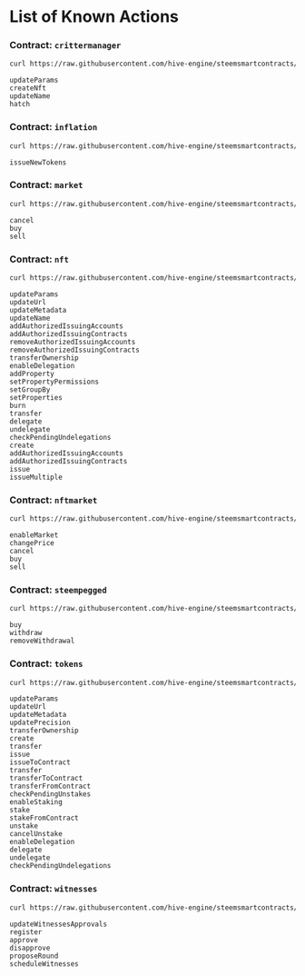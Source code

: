 List of Known Actions
=====================

### Contract: `crittermanager`

```bash
curl https://raw.githubusercontent.com/hive-engine/steemsmartcontracts/master/contracts/crittermanager.js | grep "actions." | cut -f 2 -d '.' | cut -f 1 -d ' ' | cut -f 1 -d '('
```

```
updateParams
createNft
updateName
hatch
```

### Contract: `inflation`

```bash
curl https://raw.githubusercontent.com/hive-engine/steemsmartcontracts/master/contracts/inflation.js | grep "actions." | cut -f 2 -d '.' | cut -f 1 -d ' ' | cut -f 1 -d '('
```

```
issueNewTokens
```

### Contract: `market`

```bash
curl https://raw.githubusercontent.com/hive-engine/steemsmartcontracts/master/contracts/market.js | grep "actions." | cut -f 2 -d '.' | cut -f 1 -d ' ' | cut -f 1 -d '('
```

```
cancel
buy
sell
```

### Contract: `nft`

```bash
curl https://raw.githubusercontent.com/hive-engine/steemsmartcontracts/master/contracts/nft.js | grep "actions." | cut -f 2 -d '.' | cut -f 1 -d ' ' | cut -f 1 -d '('
```

```
updateParams
updateUrl
updateMetadata
updateName
addAuthorizedIssuingAccounts
addAuthorizedIssuingContracts
removeAuthorizedIssuingAccounts
removeAuthorizedIssuingContracts
transferOwnership
enableDelegation
addProperty
setPropertyPermissions
setGroupBy
setProperties
burn
transfer
delegate
undelegate
checkPendingUndelegations
create
addAuthorizedIssuingAccounts
addAuthorizedIssuingContracts
issue
issueMultiple
```

### Contract: `nftmarket`

```bash
curl https://raw.githubusercontent.com/hive-engine/steemsmartcontracts/master/contracts/nftmarket.js | grep "actions." | cut -f 2 -d '.' | cut -f 1 -d ' ' | cut -f 1 -d '('
```

```
enableMarket
changePrice
cancel
buy
sell
```

### Contract: `steempegged`

```bash
curl https://raw.githubusercontent.com/hive-engine/steemsmartcontracts/master/contracts/steempegged.js | grep "actions." | cut -f 2 -d '.' | cut -f 1 -d ' ' | cut -f 1 -d '('
```

```
buy
withdraw
removeWithdrawal
```

### Contract: `tokens`

```bash
curl https://raw.githubusercontent.com/hive-engine/steemsmartcontracts/master/contracts/tokens.js | grep "actions." | cut -f 2 -d '.' | cut -f 1 -d ' ' | cut -f 1 -d '('
```

```
updateParams
updateUrl
updateMetadata
updatePrecision
transferOwnership
create
transfer
issue
issueToContract
transfer
transferToContract
transferFromContract
checkPendingUnstakes
enableStaking
stake
stakeFromContract
unstake
cancelUnstake
enableDelegation
delegate
undelegate
checkPendingUndelegations
```

### Contract: `witnesses`

```bash
curl https://raw.githubusercontent.com/hive-engine/steemsmartcontracts/master/contracts/witnesses.js | grep "actions." | cut -f 2 -d '.' | cut -f 1 -d ' ' | cut -f 1 -d '('
```

```
updateWitnessesApprovals
register
approve
disapprove
proposeRound
scheduleWitnesses
```
